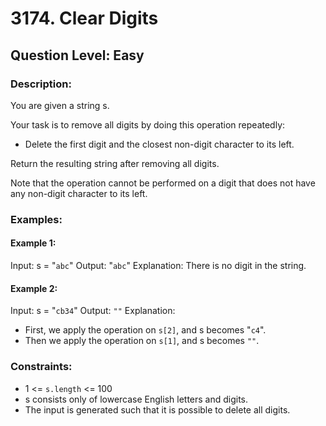 # 3174. Clear Digits
## Question Level: Easy
### Description:
You are given a string s.

Your task is to remove all digits by doing this operation repeatedly:
- Delete the first digit and the closest non-digit character to its left.

Return the resulting string after removing all digits.

Note that the operation cannot be performed on a digit that does not have any non-digit character to its left.

### Examples:
#### Example 1:
Input: s = "`abc`"
Output: "`abc`"
Explanation:
There is no digit in the string.

#### Example 2:
Input: s = "`cb34`"
Output: `""`
Explanation:
- First, we apply the operation on `s[2]`, and s becomes "`c4`".
- Then we apply the operation on `s[1]`, and s becomes `""`.

### Constraints:

- 1 <= `s.length` <= 100
- s consists only of lowercase English letters and digits.
- The input is generated such that it is possible to delete all digits.
